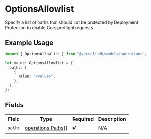 # OptionsAllowlist

Specify a list of paths that should not be protected by Deployment Protection to enable Cors preflight requests

## Example Usage

```typescript
import { OptionsAllowlist } from "@vercel/sdk/models/operations";

let value: OptionsAllowlist = {
  paths: [
    {
      value: "<value>",
    },
  ],
};
```

## Fields

| Field                                                  | Type                                                   | Required                                               | Description                                            |
| ------------------------------------------------------ | ------------------------------------------------------ | ------------------------------------------------------ | ------------------------------------------------------ |
| `paths`                                                | [operations.Paths](../../models/operations/paths.md)[] | :heavy_check_mark:                                     | N/A                                                    |